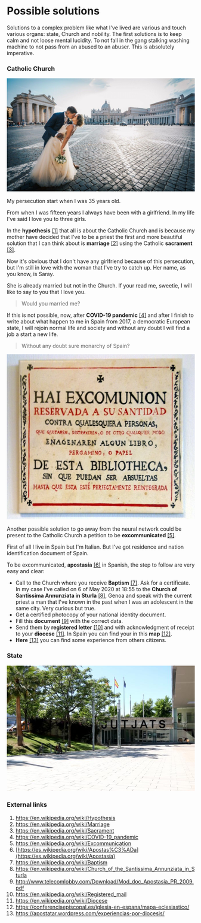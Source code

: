 # Possible solutions

Solutions to a complex problem like what I've lived are various and touch various organs: state, Church and nobility. The first solutions is to keep calm and not loose mental lucidity. To not fall in the gang stalking washing machine to not pass from an abused to an abuser. This is absolutely imperative.

### Catholic Church

![Marriage](../Images/cropped-wedding-in-rome-amanda-and-salvatore.jpg)

My persecution start when I was 35 years old. 

From when I was fifteen years I always have been with a girlfriend. In my life I've said I love you to three girls.

In the **hypothesis** [[1]](https://en.wikipedia.org/wiki/Hypothesis) that all is about the Catholic Church and is because my mother have decided that I've to be a priest the first and more beautiful solution that I can think about is **marriage** [[2]](https://en.wikipedia.org/wiki/Marriage) using the Catholic **sacrament** [[3]](https://en.wikipedia.org/wiki/Sacrament). 

Now it's obvious that I don't have any girlfriend because of this persecution, but I'm still in love with the woman that I've try to catch up. Her name, as you know, is Saray.

She is already married but not in the Church. If your read me, sweetie, I will like to say to you that I love you. 

> Would you married me?

If this is not possible, now, after **COVID-19 pandemic** [[4]](https://en.wikipedia.org/wiki/COVID-19_pandemic) and after I finish to write about what happen to me in Spain from 2017, a democratic European state, I will rejoin normal life and society and without any doubt I will find a job a start a new life. 

> Without any doubt sure monarchy of Spain?

![](../Images/Threat_of_excommunication_to_thieves_of_books_in_the_library_of_the_university_of_Salamanca_(Spain).jpg)

Another possible solution to go away from the neural network could be present to the Catholic Church a petition to be **excommunicated** [[5]](https://en.wikipedia.org/wiki/Excommunication). 

First of all I live in Spain but I'm Italian. But I've got  residence and nation identification document of Spain. 

To be excommunicated, **apostasía** [[6]](https://es.wikipedia.org/wiki/Apostas%C3%ADa) in Spanish, the step to follow are very easy and clear:

- Call to the Church where you receive **Baptism** [[7]](https://en.wikipedia.org/wiki/Baptism). Ask for a certificate. In my case I've called  on 6 of May 2020 at 18:55 to the **Church of Santissima Annunziata in Sturla** [[8]](https://en.wikipedia.org/wiki/Church_of_the_Santissima_Annunziata_in_Sturla), Genoa and speak with the current priest a man that I've known in the past when I was an adolescent in the same city. Very curious but true.
- Get a certified photocopy of your national identity document.
- Fill this **document** [[9]](http://www.telecomlobby.com/Download/Mod_doc_Apostasia_PR_2009.pdf) with the correct data.
- Send them by **registered letter** [[10]](https://en.wikipedia.org/wiki/Registered_mail) and with acknowledgment of receipt to your **diocese** [[11]](https://en.wikipedia.org/wiki/Diocese). In Spain you can find your in this **map** [[12]](https://conferenciaepiscopal.es/iglesia-en-espana/mapa-eclesiastico/).
- **Here** [[13]](https://apostatar.wordpress.com/experiencias-por-diocesis/) you can find some experience from others citizens. 

### State 

![Villanova i la Geltrù](../Images/H_3213201_20170519164025-kN2C--656x437@LaVanguardia-Web.jpg)

### External links

1. https://en.wikipedia.org/wiki/Hypothesis
2. https://en.wikipedia.org/wiki/Marriage
3. https://en.wikipedia.org/wiki/Sacrament
4. https://en.wikipedia.org/wiki/COVID-19_pandemic
5. https://en.wikipedia.org/wiki/Excommunication
6. [https://es.wikipedia.org/wiki/Apostas%C3%ADa](https://es.wikipedia.org/wiki/Apostasía)
7. https://en.wikipedia.org/wiki/Baptism
8. https://en.wikipedia.org/wiki/Church_of_the_Santissima_Annunziata_in_Sturla
9. http://www.telecomlobby.com/Download/Mod_doc_Apostasia_PR_2009.pdf
10. https://en.wikipedia.org/wiki/Registered_mail
11. https://en.wikipedia.org/wiki/Diocese
12. https://conferenciaepiscopal.es/iglesia-en-espana/mapa-eclesiastico/
13. https://apostatar.wordpress.com/experiencias-por-diocesis/